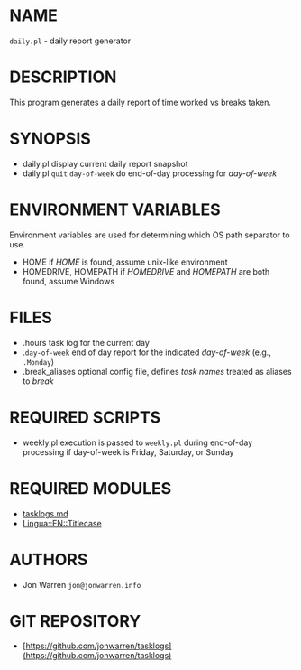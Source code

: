 # NAME

`daily.pl` - daily report generator

# DESCRIPTION

This program generates a daily report of time worked vs breaks taken.

# SYNOPSIS

- daily.pl
    display current daily report snapshot
- daily.pl `quit` `day-of-week`
    do end-of-day processing for _day-of-week_

# ENVIRONMENT VARIABLES 

Environment variables are used for determining which OS path separator to use.

- HOME
    if _HOME_ is found, assume unix-like environment
- HOMEDRIVE, HOMEPATH
    if _HOMEDRIVE_ and _HOMEPATH_ are both found, assume Windows

# FILES

- .hours
    task log for the current day
- .`day-of-week`
    end of day report for the indicated _day-of-week_ (e.g., `.Monday`)
- .break\_aliases
    optional config file, defines _task names_ treated as aliases to _break_

# REQUIRED SCRIPTS

- weekly.pl
    execution is passed to `weekly.pl` during end-of-day processing
    if day-of-week is Friday, Saturday, or Sunday

# REQUIRED MODULES

- [tasklogs.md](tasklogs.md)
- [Lingua::EN::Titlecase](https://metacpan.org/pod/Lingua::EN::Titlecase)

# AUTHORS

- Jon Warren `jon@jonwarren.info`

# GIT REPOSITORY

- [https://github.com/jonwarren/tasklogs](https://github.com/jonwarren/tasklogs)

